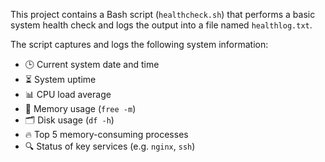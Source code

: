 
This project contains a Bash script (`healthcheck.sh`) that performs a basic system health check and logs the output into a file named `healthlog.txt`.

The script captures and logs the following system information:

- 🕒 Current system date and time
- ⏳ System uptime
- 📊 CPU load average
- 💾 Memory usage (`free -m`)
- 🗂️ Disk usage (`df -h`)
- 🔥 Top 5 memory-consuming processes
- 🔍 Status of key services (e.g. `nginx`, `ssh`)
